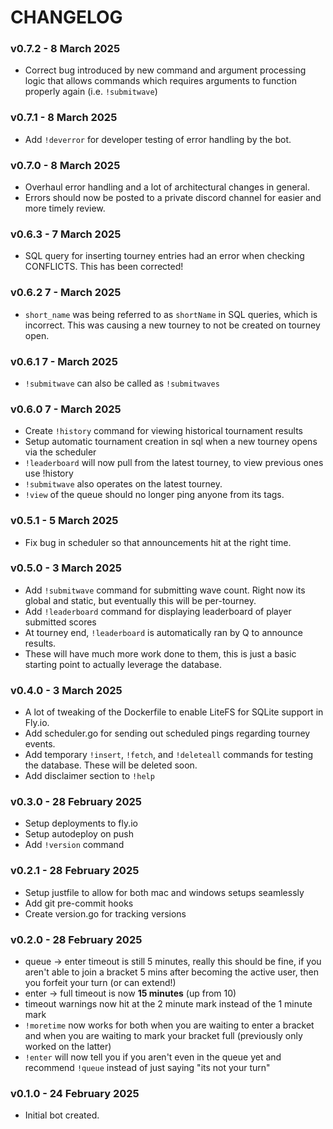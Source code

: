 # CHANGELOG

### v0.7.2 - 8 March 2025
- Correct bug introduced by new command and argument processing logic that allows commands which requires arguments to function properly again (i.e. `!submitwave`)

### v0.7.1 - 8 March 2025
- Add `!deverror` for developer testing of error handling by the bot.

### v0.7.0 - 8 March 2025
- Overhaul error handling and a lot of architectural changes in general.
- Errors should now be posted to a private discord channel for easier and more timely review.

### v0.6.3 - 7 March 2025
- SQL query for inserting tourney entries had an error when checking CONFLICTS. This has been corrected!

### v0.6.2 7 - March 2025
- `short_name` was being referred to as `shortName` in SQL queries, which is incorrect. This was causing a new tourney to not be created on tourney open.

### v0.6.1 7 - March 2025
- `!submitwave` can also be called as `!submitwaves`

### v0.6.0 7 - March 2025
- Create `!history` command for viewing historical tournament results
- Setup automatic tournament creation in sql when a new tourney opens via the scheduler
- `!leaderboard` will now pull from the latest tourney, to view previous ones use !history
- `!submitwave` also operates on the latest tourney.
- `!view` of the queue should no longer ping anyone from its tags.

### v0.5.1 - 5 March 2025
- Fix bug in scheduler so that announcements hit at the right time.

### v0.5.0 - 3 March 2025
- Add `!submitwave` command for submitting wave count. Right now its global and static, but eventually this will be per-tourney.
- Add `!leaderboard` command for displaying leaderboard of player submitted scores
- At tourney end, `!leaderboard` is automatically ran by Q to announce results.
- These will have much more work done to them, this is just a basic starting point to actually leverage the database.

### v0.4.0 - 3 March 2025
- A lot of tweaking of the Dockerfile to enable LiteFS for SQLite support in Fly.io.
- Add scheduler.go for sending out scheduled pings regarding tourney events.
- Add temporary `!insert`, `!fetch`, and `!deleteall` commands for testing the database. These will be deleted soon.
- Add disclaimer section to `!help`

### v0.3.0 - 28 February 2025
- Setup deployments to fly.io
- Setup autodeploy on push
- Add `!version` command

### v0.2.1 - 28 February 2025
- Setup justfile to allow for both mac and windows setups seamlessly
- Add git pre-commit hooks
- Create version.go for tracking versions

### v0.2.0 - 28 February 2025
- queue -> enter timeout is still 5 minutes, really this should be fine, if you aren't able to join a bracket 5 mins after becoming the active user, then you forfeit your turn (or can extend!)
- enter -> full timeout is now **15 minutes** (up from 10)
- timeout warnings now hit at the 2 minute mark instead of the 1 minute mark
- `!moretime` now works for both when you are waiting to enter a bracket and when you are waiting to mark your bracket full (previously only worked on the latter)
- `!enter` will now tell you if you aren't even in the queue yet and recommend `!queue` instead of just saying "its not your turn"

### v0.1.0 - 24 February 2025
- Initial bot created.
